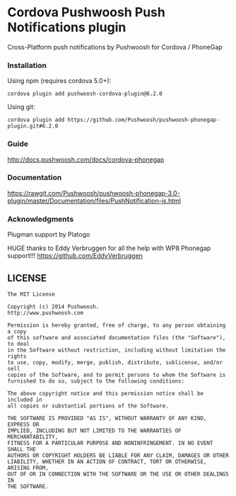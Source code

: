 Cordova Pushwoosh Push Notifications plugin
===================================================

Cross-Platform push notifications by Pushwoosh for Cordova / PhoneGap

### Installation

Using npm (requires cordova 5.0+):

```
cordova plugin add pushwoosh-cordova-plugin@6.2.0
```

Using git:

```
cordova plugin add https://github.com/Pushwoosh/pushwoosh-phonegap-plugin.git#6.2.0
```

### Guide

http://docs.pushwoosh.com/docs/cordova-phonegap

### Documentation

https://rawgit.com/Pushwoosh/pushwoosh-phonegap-3.0-plugin/master/Documentation/files/PushNotification-js.html

### Acknowledgments
Plugman support by Platogo

HUGE thanks to Eddy Verbruggen for all the help with WP8 Phonegap support!!!
https://github.com/EddyVerbruggen


## LICENSE

	The MIT License
	
	Copyright (c) 2014 Pushwoosh.
	http://www.pushwoosh.com
	
	Permission is hereby granted, free of charge, to any person obtaining a copy
	of this software and associated documentation files (the "Software"), to deal
	in the Software without restriction, including without limitation the rights
	to use, copy, modify, merge, publish, distribute, sublicense, and/or sell
	copies of the Software, and to permit persons to whom the Software is
	furnished to do so, subject to the following conditions:
	
	The above copyright notice and this permission notice shall be included in
	all copies or substantial portions of the Software.
	
	THE SOFTWARE IS PROVIDED "AS IS", WITHOUT WARRANTY OF ANY KIND, EXPRESS OR
	IMPLIED, INCLUDING BUT NOT LIMITED TO THE WARRANTIES OF MERCHANTABILITY,
	FITNESS FOR A PARTICULAR PURPOSE AND NONINFRINGEMENT. IN NO EVENT SHALL THE
	AUTHORS OR COPYRIGHT HOLDERS BE LIABLE FOR ANY CLAIM, DAMAGES OR OTHER
	LIABILITY, WHETHER IN AN ACTION OF CONTRACT, TORT OR OTHERWISE, ARISING FROM,
	OUT OF OR IN CONNECTION WITH THE SOFTWARE OR THE USE OR OTHER DEALINGS IN
	THE SOFTWARE.
